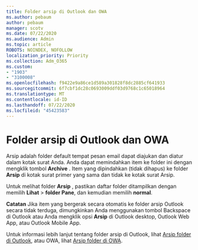 ```yaml
---
title: Folder arsip di Outlook dan OWA
ms.author: pebaum
author: pebaum
manager: scotv
ms.date: 07/22/2020
ms.audience: Admin
ms.topic: article
ROBOTS: NOINDEX, NOFOLLOW
localization_priority: Priority
ms.collection: Adm_O365
ms.custom:
- "1903"
- "3100008"
ms.openlocfilehash: f9422e9a86ce1d589a301828f8dc2885cf641933
ms.sourcegitcommit: 6f7cbf1dc28c0693009ddf03d9768c1c65018964
ms.translationtype: MT
ms.contentlocale: id-ID
ms.lasthandoff: 07/22/2020
ms.locfileid: "45423583"
---
```

# <a name="archive-folder-in-outlook-and-owa"></a>Folder arsip di Outlook dan OWA

Arsip adalah folder default tempat pesan email dapat diajukan dan diatur dalam kotak surat Anda. Anda dapat memindahkan item ke folder ini dengan mengklik tombol **Archive** . Item yang dipindahkan (tidak dihapus) ke folder **Arsip** di kotak surat primer yang sama dan tidak ke kotak surat Arsip.

Untuk melihat folder **Arsip** , pastikan daftar folder ditampilkan dengan memilih **Lihat**  >  **folder Pane**, dan kemudian memilih **normal**.

**Catatan** Jika item yang bergerak secara otomatis ke folder arsip Outlook secara tidak terduga, dimungkinkan Anda menggunakan tombol Backspace di Outlook atau Anda mengklik opsi **Arsip** di Outlook desktop, Outlook Web App, atau Outlook Mobile App.

Untuk informasi lebih lanjut tentang folder arsip di Outlook, lihat [Arsip folder di Outlook](https://support.office.com/article/archive-in-outlook-for-windows-25f75777-3cdc-4c77-9783-5929c7b47028), atau OWA, lihat [Arsip folder di OWA](https://support.office.com/article/organize-your-inbox-with-archive-sweep-and-other-tools-in-outlook-on-the-web-49b26f63-6399-4b4a-a580-14b9b1efe96d?ui=en-US&rs=en-US&ad=US).
